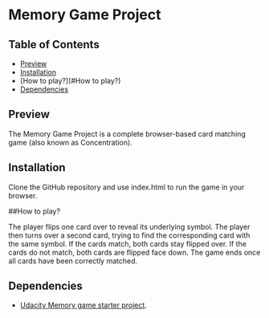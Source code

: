 # Memory Game Project

## Table of Contents

* [Preview](#Preview)
* [Installation](#Installation)
* [How to play?](#How to play?)
* [Dependencies](#Dependencies)

## Preview

The Memory Game Project is a complete browser-based card matching game (also known as Concentration).

## Installation

Clone the GitHub repository and use index.html to run the game in your browser.

##How to play?

The player flips one card over to reveal its underlying symbol.
The player then turns over a second card, trying to find the corresponding card with the same symbol.
If the cards match, both cards stay flipped over.
If the cards do not match, both cards are flipped face down.
The game ends once all cards have been correctly matched.

## Dependencies

* [Udacity Memory game starter project](https://github.com/udacity/fend-project-memory-game).
